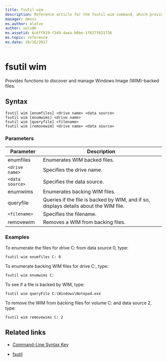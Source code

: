 ```yaml
---
title: fsutil wim
description: Reference article for the fsutil wim command, which provides functions to discover and manage Windows Image (WIM)-backed files.
manager: dmoss
ms.author: alalve
author: xelu86
ms.assetid: 6c6ff819-f349-4aea-b0be-1f637f631736
ms.topic: reference
ms.date: 10/16/2017
---
```


# fsutil wim



Provides functions to discover and manage Windows Image (WIM)-backed files.

## Syntax

```
fsutil wim [enumfiles] <drive name> <data source>
fsutil wim [enumwims] <drive name>
fsutil wim [queryfile] <filename>
fsutil wim [removewim] <drive name> <data source>
```

### Parameters

| Parameter | Description |
| --------- | ----------- |
| enumfiles | Enumerates WIM backed files. |
| `<drive name>` | Specifies the drive name. |
| `<data source>` | Specifies the data source. |
| enumwims | Enumerates backing WIM files. |
| queryfile | Queries if the file is backed by WIM, and if so, displays details about the WIM file. |
| `<filename>` | Specifies the filename. |
| removewim | Removes a WIM from backing files. |

### Examples

To enumerate the files for drive C: from data source 0, type:

```
fsutil wim enumfiles C: 0
```

To enumerate backing WIM files for drive C:, type:

```
fsutil wim enumwims C:
```

To see if a file is backed by WIM, type:

```
fsutil wim queryFile C:\Windows\Notepad.exe
```

To remove the WIM from backing files for volume C: and data source 2, type:

```
fsutil wim removewims C: 2
```

## Related links

- [Command-Line Syntax Key](command-line-syntax-key.md)

- [fsutil](fsutil.md)
